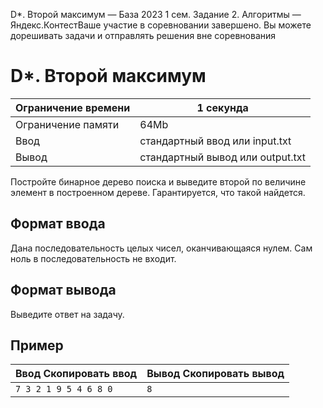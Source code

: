  D\*. Второй максимум — База 2023 1 сем. Задание 2\. Алгоритмы — Яндекс.КонтестВаше участие в соревновании завершено. Вы можете дорешивать задачи и отправлять решения вне соревнования



D\*. Второй максимум
====================




| Ограничение времени | 1 секунда |
| --- | --- |
| Ограничение памяти | 64Mb |
| Ввод | стандартный ввод или input.txt |
| Вывод | стандартный вывод или output.txt |





Постройте бинарное дерево поиска и выведите второй по величине элемент в построенном дереве. Гарантируется, что такой найдется.


Формат ввода
------------



Дана последовательность целых чисел, оканчивающаяся нулем. Сам ноль в последовательность не входит.


Формат вывода
-------------



Выведите ответ на задачу.


Пример
------




| Ввод Скопировать ввод | Вывод Скопировать вывод |
| --- | --- |
| ``` 7 3 2 1 9 5 4 6 8 0  ``` | ``` 8  ``` |


